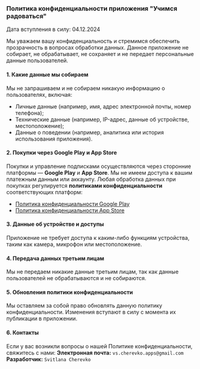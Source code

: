 ### Политика конфиденциальности приложения "Учимся радоваться"

Дата вступления в силу: 04.12.2024

Мы уважаем вашу конфиденциальность и стремимся обеспечить прозрачность в вопросах обработки данных. Данное приложение не собирает, не обрабатывает, не сохраняет и не передает персональные данные пользователей.

#### 1. Какие данные мы собираем
Мы не запрашиваем и не собираем никакую информацию о пользователях, включая:
- Личные данные (например, имя, адрес электронной почты, номер телефона);
- Технические данные (например, IP-адрес, данные об устройстве, местоположение);
- Данные о поведении (например, аналитика или история использования приложения).

#### 2. Покупки через Google Play и App Store
Покупки и управление подписками осуществляются через сторонние платформы — **Google Play** и **App Store**.
Мы не имеем доступа к вашим платежным данным или аккаунту. Любая обработка данных при покупках регулируется **политиками конфиденциальности** соответствующих платформ:
- [Политика конфиденциальности Google Play](https://policies.google.com/privacy?hl=ru)
- [Политика конфиденциальности App Store](https://www.apple.com/legal/privacy/ru/)

#### 3. Данные об устройстве и доступы
Приложение не требует доступа к каким-либо функциям устройства, таким как камера, микрофон или местоположение.

#### 4. Передача данных третьим лицам
Мы не передаем никакие данные третьим лицам, так как данные пользователей не обрабатываются и не собираются.

#### 5. Обновления политики конфиденциальности
Мы оставляем за собой право обновлять данную политику конфиденциальности. Изменения вступают в силу с момента их публикации в приложении.

#### 6. Контакты
Если у вас возникли вопросы о нашей Политике конфиденциальности, свяжитесь с нами:
**Электронная почта:** `vs.cherevko.apps@gmail.com`
**Разработчик:** `Svitlana Cherevko`
